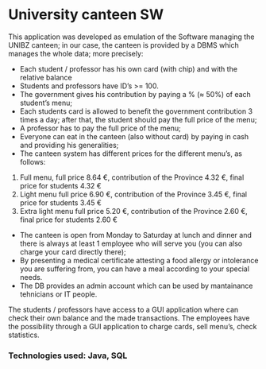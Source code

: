# University canteen SW

This application was developed as emulation of the Software managing the UNIBZ canteen; in our case, the canteen is provided by a DBMS which manages the whole data; more precisely:
- Each student / professor has his own card (with chip) and with the relative balance
- Students and professors have ID’s >= 100.
- The government gives his contribution by paying a % (≈ 50%) of each student’s menu;
- Each students card is allowed to benefit the government contribution 3 times a day; after that, the student should pay the full price of the menu;
- A professor has to pay the full price of the menu;
- Everyone can eat in the canteen (also without card) by paying in cash and providing his generalities;
- The canteen system has different prices for the different menu’s, as follows:
1. Full menu, full price 8.64 €, contribution of the Province 4.32 €, final price for students 4.32 €
2. Light menu full price 6.90 €, contribution of the Province 3.45 €, final price for students 3.45 €
3. Extra light menu full price 5.20 €, contribution of the Province 2.60 €, final price for students 2.60 €
- The canteen is open from Monday to Saturday at lunch and dinner and there is always at least 1 employee who will serve you (you can also charge your card directly there); 
- By presenting a medical certificate attesting a food allergy or intolerance you are suffering from, you can have a meal according to your special needs. 
- The DB provides an admin account which can be used by mantainance tehnicians or IT people.

The students / professors have access to a GUI application where can check their own balance and the made transactions.
The employees have the possibility through a GUI application to charge cards, sell menu’s, check statistics.

### Technologies used: Java, SQL
